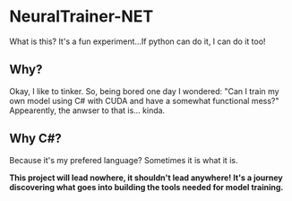 # NeuralTrainer-NET

What is this? It's a fun experiment...If python can do it, I can do it too!

## Why?

Okay, I like to tinker. So, being bored one day I wondered: "Can I train my own model using C# with CUDA and have a somewhat functional mess?"<br/>
Appearently, the anwser to that is... kinda.

## Why C#?
Because it's my prefered language? Sometimes it is what it is.

<b>This project will lead nowhere, it shouldn't lead anywhere! It's a journey discovering what goes into building the tools needed for model training.</b>
